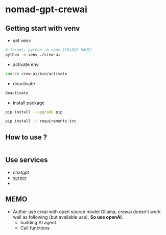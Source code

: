 # nomad-gpt-crewai

## Getting start with venv

- set venv

```bash
# foramt: python -m venv [FOLDER NAME]
python -m venv ./crew-ai
```

- activate env

```bash
source crew-ai/bin/activate
```

- deactivate

```bash
deactivate
```

- install package

```bash
pip install --upgrade pip

pip install -r requirements.txt
```

## How to use ?

```bash

```

## Use services

- chatgpt
- [serper](https://serper.dev/)
-

## MEMO

- Auther use creai with open source model Ollama, crewai doesn't work well as following (but available use), **So use openAI**.
  - building AI agent
  - Call functions
